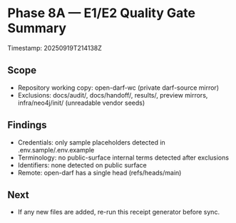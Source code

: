 # Phase 8A — E1/E2 Quality Gate Summary
Timestamp: 20250919T214138Z

## Scope
- Repository working copy: open-darf-wc (private darf-source mirror)
- Exclusions: docs/audit/, docs/handoff/, results/, preview mirrors, infra/neo4j/init/ (unreadable vendor seeds)

## Findings
- Credentials: only sample placeholders detected in .env.sample/.env.example
- Terminology: no public-surface internal terms detected after exclusions
- Identifiers: none detected on public surface
- Remote: open-darf has a single head (refs/heads/main)

## Next
- If any new files are added, re-run this receipt generator before sync.
